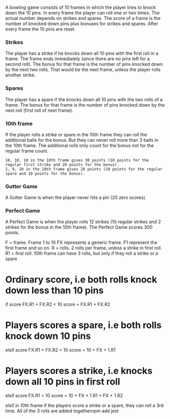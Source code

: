A bowling game consists of 10 frames in which the player tries to knock down the 10 pins. In every frame the player can roll one or two times. The actual number depends on strikes and spares. The score of a frame is the number of knocked down pins plus bonuses for strikes and spares. After every frame the 10 pins are reset.

### Strikes

The player has a strike if he knocks down all 10 pins with the first roll in a frame. The frame ends immediately (since there are no pins left for a second roll). The bonus for that frame is the number of pins knocked down by the next two rolls. That would be the next frame, unless the player rolls another strike.

### Spares

The player has a spare if the knocks down all 10 pins with the two rolls of a frame. The bonus for that frame is the number of pins knocked down by the next roll (first roll of next frame).

### 10th frame

If the player rolls a strike or spare in the 10th frame they can roll the additional balls for the bonus. But they can never roll more than 3 balls in the 10th frame. The additional rolls only count for the bonus not for the regular frame count.

    10, 10, 10 in the 10th frame gives 30 points (10 points for the regular first strike and 20 points for the bonus).
    1, 9, 10 in the 10th frame gives 20 points (10 points for the regular spare and 10 points for the bonus).

### Gutter Game

A Gutter Game is when the player never hits a pin (20 zero scores).

### Perfect Game

A Perfect Game is when the player rolls 12 strikes (10 regular strikes and 2 strikes for the bonus in the 10th frame). The Perfect Game scores 300 points.

F = frame. Frame 1 to 10
FX represents a generic frame. F1 represent the first frame and so on.
R = rolls. 2 rolls per frame, unless a strike in first roll. R1 = first roll.
10th frame can have 3 rolls, but only if they roll a strike or a spare

# Ordinary score, i.e both rolls knock down less than 10 pins
if score FX.R1 + FX.R2  < 10
  score = FX.R1 + FX.R2

# Players scores a spare, i.e both rolls knock down 10 pins
elsif score FX.R1 + FX.R2 = 10
  score = 10 + FX + 1.R1

# Players scores a strike, i.e knocks down all 10 pins in first roll
elsif score FX.R1 = 10
  score = 10 + FX + 1.R1 + FX + 1.R2

elsif in 10th frame if the players score a strike or a spare, they can roll a 3rd time. All of the 3 rolls are added togethernpm add jest